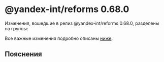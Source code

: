# @yandex-int/reforms 0.68.0

<!-- ЧЕЛОВЕЧЕСКОЕ ВСТУПЛЕНИЕ -->

Изменения, вошедшие в релиз @yandex-int/reforms 0.68.0, разделены на группы:

Все важные изменения подробно описаны [ниже](#Пояснения).

## Пояснения

